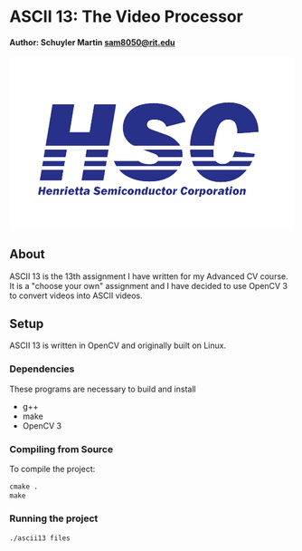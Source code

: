 # ASCII 13: The Video Processor
#### Author:  Schuyler Martin <sam8050@rit.edu>

![alt tag](/media/hsc.png)


## About
ASCII 13 is the 13th assignment I have written for my Advanced CV course. It is
a "choose your own" assignment and I have decided to use OpenCV 3 to convert
videos into ASCII videos.

## Setup
ASCII 13 is written in OpenCV and originally built on Linux.

### Dependencies
These programs are necessary to build and install 
- g++
- make
- OpenCV 3

### Compiling from Source
To compile the project:
```shell
cmake .
make
```
### Running the project
```shell
./ascii13 files
```

